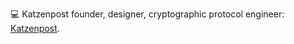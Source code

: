 
:computer: Katzenpost founder, designer, cryptographic protocol engineer: [Katzenpost](https://github.com/katzenpost).<br>

